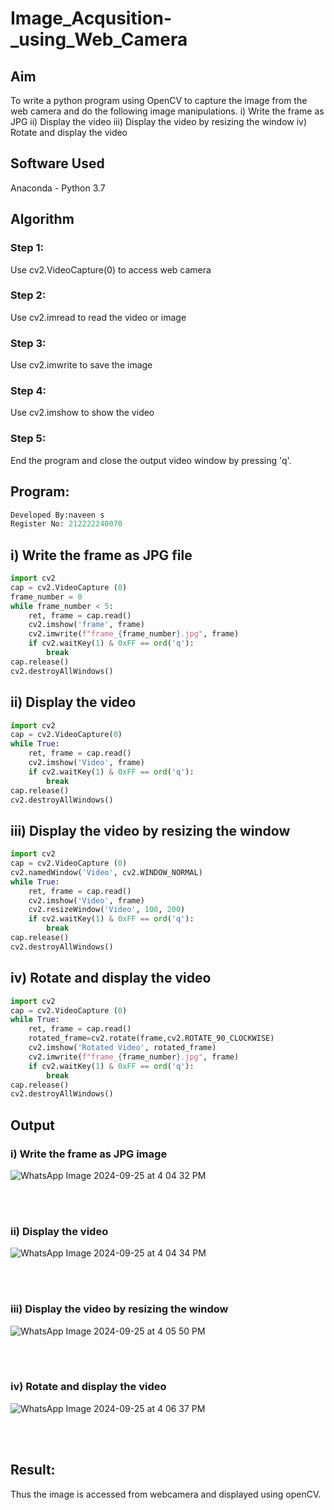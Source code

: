 # Image_Acqusition-_using_Web_Camera
## Aim
To write a python program using OpenCV to capture the image from the web camera and do the following image manipulations.
i) Write the frame as JPG 
ii) Display the video 
iii) Display the video by resizing the window
iv) Rotate and display the video

## Software Used
Anaconda - Python 3.7
## Algorithm
### Step 1:
Use cv2.VideoCapture(0) to access web camera
<br>

### Step 2:
Use cv2.imread to read the video or image
<br>

### Step 3:
Use cv2.imwrite to save the image
<br>

### Step 4:
Use cv2.imshow to show the video
<br>

### Step 5:
End the program and close the output video window by pressing 'q'.
<br>

## Program:
``` Python
Developed By:naveen s
Register No: 212222240070
```

## i) Write the frame as JPG file
```Python
import cv2
cap = cv2.VideoCapture (0)
frame_number = 0
while frame_number < 5:
    ret, frame = cap.read()
    cv2.imshow('frame', frame)
    cv2.imwrite(f"frame_{frame_number}.jpg", frame)
    if cv2.waitKey(1) & 0xFF == ord('q'):
        break
cap.release()
cv2.destroyAllWindows()
```
## ii) Display the video
```Python
import cv2
cap = cv2.VideoCapture(0)
while True:
    ret, frame = cap.read()
    cv2.imshow('Video', frame)
    if cv2.waitKey(1) & 0xFF == ord('q'):
        break
cap.release()
cv2.destroyAllWindows()
```
## iii) Display the video by resizing the window
```Python
import cv2
cap = cv2.VideoCapture (0) 
cv2.namedWindow('Video', cv2.WINDOW_NORMAL)
while True:
    ret, frame = cap.read()
    cv2.imshow('Video', frame)
    cv2.resizeWindow('Video', 100, 200)
    if cv2.waitKey(1) & 0xFF == ord('q'):
        break
cap.release()
cv2.destroyAllWindows()
```
## iv) Rotate and display the video
```Python
import cv2
cap = cv2.VideoCapture (0)
while True:
    ret, frame = cap.read()
    rotated_frame=cv2.rotate(frame,cv2.ROTATE_90_CLOCKWISE)
    cv2.imshow('Rotated Video', rotated_frame)
    cv2.imwrite(f"frame_{frame_number}.jpg", frame)
    if cv2.waitKey(1) & 0xFF == ord('q'):
        break
cap.release()
cv2.destroyAllWindows()
```
## Output
### i) Write the frame as JPG image
![WhatsApp Image 2024-09-25 at 4 04 32 PM](https://github.com/user-attachments/assets/e1e65181-8688-4fa4-bada-d78e6dcfcd02)


</br>
</br>

### ii) Display the video
![WhatsApp Image 2024-09-25 at 4 04 34 PM](https://github.com/user-attachments/assets/0ac2fd21-695b-485c-8bcb-06f4658d1cb6)



</br>
</br>

### iii) Display the video by resizing the window
![WhatsApp Image 2024-09-25 at 4 05 50 PM](https://github.com/user-attachments/assets/bb080fd5-9389-44fd-b639-41e26b1a2708)


</br>
</br>

### iv) Rotate and display the video
![WhatsApp Image 2024-09-25 at 4 06 37 PM](https://github.com/user-attachments/assets/4c51a303-3dd4-4efc-b9ca-cc8d691fa58a)


</br>
</br>

## Result:
Thus the image is accessed from webcamera and displayed using openCV.
